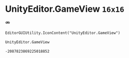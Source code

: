 # UnityEditor.GameView `16x16`
<img src="/img/UnityEditor.GameView.png" width=16 height=16>

``` CSharp
EditorGUIUtility.IconContent("UnityEditor.GameView")
```
```
UnityEditor.GameView
```
```
-2087823869225018852
```
